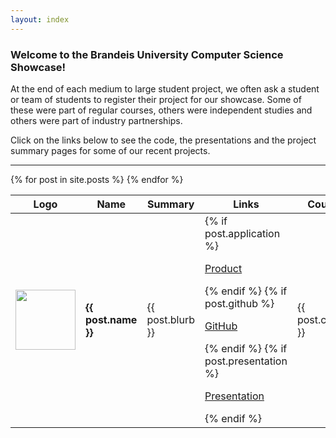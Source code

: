 ```yaml
---
layout: index
---
```

### Welcome to the Brandeis University Computer Science Showcase!

<p>At the end of each medium to large student project, we often ask a student or team of students to register their project for our showcase. Some of these were part of regular courses, others were independent studies and others were part of industry partnerships.</p>
<p>Click on the links below to see the code, the presentations and the project summary pages for some of our recent projects.</p>

<hr>

<table id="projects" class="display">

  <thead>
    <tr>
      <th><i class="fa fa-picture-o" aria-hidden="true"></i> Logo</th>
      <th><i class="fa fa-star" aria-hidden="true"></i> Name</th>
      <th><i class="fa fa-info-circle" aria-hidden="true"></i> Summary</th>
      <th><i class="fa fa-link" aria-hidden="true"></i> Links</th>
      <th><i class="fa fa-graduation-cap" aria-hidden="true"></i> Course</th>
      <th><i class="fa fa-calendar" aria-hidden="true"></i> Date</th>
    </tr>
  </thead>
  <tbody>
    {% for post in site.posts %}
      <tr>
        <td> <img src="{{ post.image }}" height="96" width="96"> </td>
        <td> <h4> {{ post.name }} </h4> </td>
        <td> {{ post.blurb }} </td>
        <td>
          {% if post.application %}
          <p><i class="fa fa-lightbulb-o" aria-hidden="true"></i> <a href="{{ post.application }}">Product</a></p>
          {% endif %}
          {% if post.github %}
          <p><i class="fa fa-github" aria-hidden="true"></i> <a href="{{ post.github }}">GitHub</a></p>
          {% endif %}
          {% if post.presentation %}
          <p><i class="fa fa-file-powerpoint-o" aria-hidden="true"></i> <a href="{{ post.presentation }}">Presentation</a></p>
          {% endif %}
        </td>
        <td> {{ post.course }} </td>
        <td> {{ post.semester}} </td>
      </tr>
    {% endfor %}
  </tbody>
</table>
